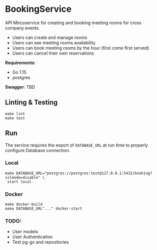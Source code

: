 # BookingService  
  
API Mircoservice for creating and booking meeting rooms for cross company events.

* Users can create and manage rooms
* Users can see meeting rooms availability  
* Users can book meeting rooms by the hour (first come first served)  
* Users can cancel their own reservations

**Requirements**:
* Go 1.15
* postgres
  
**Swagger**: TBD

## Linting & Testing
```
make lint
make test
```

##  Run
The service requires the export of `DATABASE_URL` at run time to properly configure Database connection.

### Local
``` 
make DATABASE_URL="postgres://postgres:test@127.0.0.1:5432/booking?sslmode=disable" \
 start local
```

### Docker
```
make docker-build
make DATABASE_URL"..." docker-start
```

### TODO:
* User models
* User Authentication
* Test pg-go and repositories
